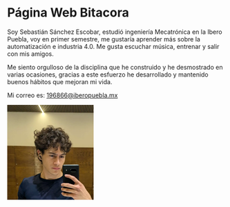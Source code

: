 # Página Web Bitacora

Soy Sebastián Sánchez Escobar, estudió ingeniería Mecatrónica en la Ibero Puebla, voy en primer semestre, me gustaría aprender más sobre la automatización e industria 4.0. Me gusta escuchar música, entrenar y salir con mis amigos. 

Me siento orgulloso de la disciplina que he construido y he desmostrado en varias ocasiones, gracias a este esfuerzo he desarrollado y mantenido buenos hábitos que mejoran mi vida.

Mi correo es: 196866@iberopuebla.mx 

<img src="https://github.com/ssebastianse/portafolio-iberopue/blob/main/docs/recursos/imgs/037d1e05-a0dd-4a18-93c0-66c0d0971a8b1.webp" width="200">


